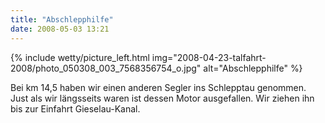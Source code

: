 ```yaml
---
title: "Abschlepphilfe"
date: 2008-05-03 13:21
---
```

{% include wetty/picture_left.html img="2008-04-23-talfahrt-2008/photo_050308_003_7568356754_o.jpg" alt="Abschlepphilfe" %}

Bei km 14,5 haben wir einen anderen Segler ins Schlepptau genommen. Just als wir längsseits waren ist dessen Motor ausgefallen. Wir ziehen ihn bis zur Einfahrt Gieselau-Kanal.